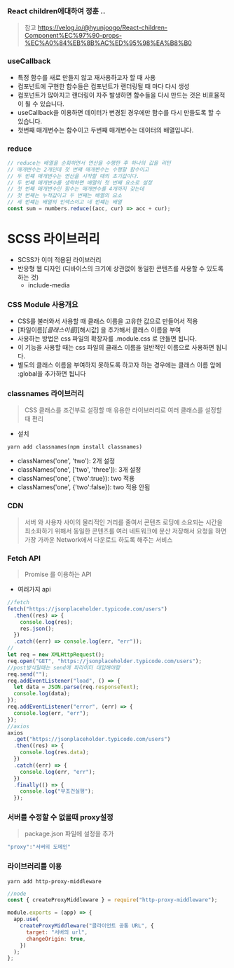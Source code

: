 ### React children에대하여 정훈 ..

> 참고 https://velog.io/@hyunjoogo/React-children-Component%EC%97%90-props-%EC%A0%84%EB%8B%AC%ED%95%98%EA%B8%B0

### useCallback

- 특정 함수를 새로 만들지 않고 재사용하고자 할 때 사용
- 컴포넌트에 구현한 함수들은 컴포넌트가 랜더링될 때 마다 다시 생성
- 컴포넌트가 많아지고 랜더링이 자주 발생하면 함수들을 다시 만드는 것은 비효율적이 될 수 있습니다.
- useCallback을 이용하면 데이터가 변경된 경우에만 함수를 다시 만들도록 할 수 있습니다.
- 첫번째 매개변수는 함수이고 두번째 매개변수는 데이터의 배열입니다.

### reduce

```javascript
// reduce는 배열을 순회하면서 연산을 수행한 후 하나의 값을 리턴
// 매개변수는 2개인데 첫 번쨰 매개변수는 수행할 함수이고
// 두 번쨰 매개변수는 연산을 시작할 때의 초기값이다.
// 두 번쨰 매개변수를 생략하면 배열의 첫 번째 요소로 설정
// 첫 번째 매개변수인 함수는 매개변수를 4개까지 갖는데
// 첫 번째는 누적값이고 두 번쨰는 배열의 요소
// 세 번쨰는 배열의 인덱스이고 네 번쨰는 배열
const sum = numbers.reduce((acc, cur) => acc + cur);
```

# SCSS 라이브러리

- SCSS가 이미 적용된 라이브러리
- 반응형 웹 디자인 (디바이스의 크기에 상관없이 동일한 콘텐츠를 사용할 수 있도록하는 것)
  - include-media

### CSS Module 사용개요

- CSS를 불러와서 사용할 때 클래스 이름을 고유한 값으로 만들어서 적용
- [파일이름]_[클래스이름]_[해시값] 을 추가해서 클래스 이름을 부여
- 사용하는 방법은 css 파일의 확장자를 .module.css 로 만들면 됩니다.
- 이 기능을 사용할 때는 css 파일의 클래스 이름을 일반적인 이름으로 사용하면 됩니다.
- 별도의 클래스 이름을 부여하지 못하도록 하고자 하는 경우에는 클래스 이름 앞에 :global을 추가하면 됩니다

### classnames 라이브러리

> CSS 클래스를 조건부로 설정할 때 유용한 라이브러리로 여러 클래스를 설정할 때 편리

- 설치

```
yarn add classnames(npm install classnames)
```

- classNames('one', 'two'): 2개 설정
- classNames('one', ['two', 'three']): 3개 설정
- classNames('one', {'two':true}): two 적용
- classNames('one', {'two':false}): two 적용 안됨

### CDN

> 서버 와 사용자 사이의 물리적인 거리를 줄여서 콘텐츠 로딩에 소요되는 시간을 최소화하기 위해서 동일한 콘텐츠를 여러 네트워크에 분산 저장해서 요청을 하면 가장 가까운 Network에서 다운로드 하도록 해주는 서비스

### Fetch API

> Promise 를 이용하는 API

- 여러가지 api

```javascript
//fetch
fetch("https://jsonplaceholder.typicode.com/users")
  .then((res) => {
    console.log(res);
    res.json();
  })
  .catch((err) => console.log(err, "err"));
//
let req = new XMLHttpRequest();
req.open("GET", "https://jsonplaceholder.typicode.com/users");
//post방식일때는 send에 파라미터 대입해야함
req.send("");
req.addEventListener("load", () => {
  let data = JSON.parse(req.responseText);
  console.log(data);
});
req.addEventListener("error", (err) => {
  console.log(err, "err");
});
//axios
axios
  .get("https://jsonplaceholder.typicode.com/users")
  .then((res) => {
    console.log(res.data);
  })
  .catch((err) => {
    console.log(err, "err");
  })
  .finally(() => {
    console.log("무조건실행");
  });
```

### 서버를 수정할 수 없을때 proxy설정

> package.json 파일에 설정을 추가

```javascript
"proxy":"서버의 도메인"
```

### 라이브러리를 이용

```
yarn add http-proxy-middleware
```

```javascript
//node
const { createProxyMiddleware } = require("http-proxy-middleware");

module.exports = (app) => {
  app.use(
    createProxyMiddleware("클라이언트 공통 URL", {
      target: "서버의 url",
      changeOrigin: true,
    })
  );
};
```
